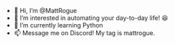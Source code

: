 - 👋 Hi, I’m @MattRogue
- 👀 I’m interested in automating your day-to-day life! 😆 
- 🌱 I’m currently learning Python
- 📫 Message me on Discord! My tag is mattrogue.

<!---
MattRogue/MattRogue is a ✨ special ✨ repository because its `README.md` (this file) appears on your GitHub profile.
You can click the Preview link to take a look at your changes.
--->
